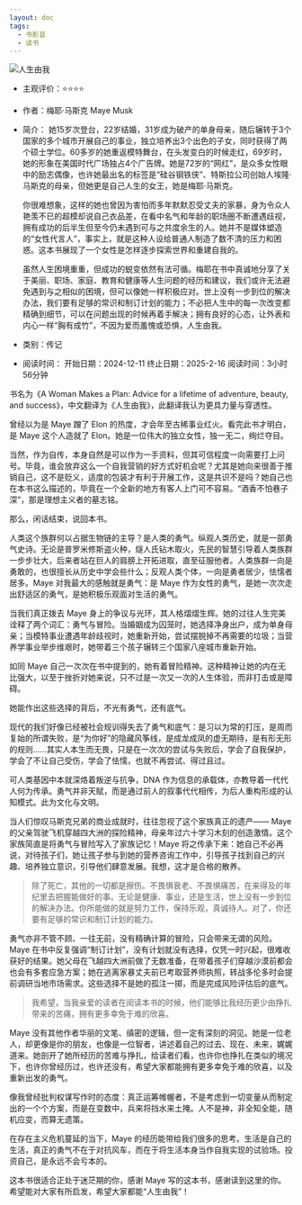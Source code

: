 ```yaml
---
layout: doc
tags:
  - 书影音
  - 读书
---
```


![人生由我](https://img3.doubanio.com/view/subject/l/public/s33665563.jpg)

- 主观评价：⭐⭐⭐⭐
- 作者：梅耶·马斯克 Maye Musk
- 简介：
	她15岁次登台，22岁结婚，31岁成为破产的单身母亲，随后辗转于3个国家的多个城市开展自己的事业，独立培养出3个出色的子女，同时获得了两个硕士学位。60多岁的她重返模特舞台，在头发变白的时候走红，69岁时，她的形象在美国时代广场独占4个广告牌。她是72岁的“网红”，是众多女性眼中的励志偶像，也许她最出名的标签是“硅谷钢铁侠”、特斯拉公司创始人埃隆·马斯克的母亲，但她更是自己人生的女王，她是梅耶·马斯克。
	
	你很难想象，这样的她也曾因为害怕而多年默默忍受丈夫的家暴，身为令众人艳羡不已的超模却说自己衣品差，在看中名气和年龄的职场圈不断遭遇歧视，拥有成功的后半生但至今仍未遇到可与之共度余生的人。她并不是媒体塑造的“女性代言人”，事实上，就是这种人设给普通人制造了数不清的压力和困惑。这本书展现了一个女性是怎样逐步探索世界和重建自我的。
	
	虽然人生困境重重，但成功的蜕变依然有法可循。梅耶在书中真诚地分享了关于美丽、职场、家庭、教育和健康等人生问题的经历和建议，我们或许无法避免遇到与之相似的困境，但可以像她一样积极应对。世上没有一步到位的解决办法，我们要有足够的常识和制订计划的能力；不必把人生中的每一次改变都精确到细节，可以在问题出现的时候再着手解决；拥有良好的心态，让外表和内心一样“胸有成竹”，不因为爱而羞愧或恐惧，人生由我。

- 类别：传记
- 阅读时间：
	开始日期：2024-12-11
	终止日期：2025-2-16
	阅读时间：3小时56分钟


书名为《A Woman Makes a Plan: Advice for a lifetime of adventure, beauty, and success》，中文翻译为《人生由我》，此翻译我认为更具力量与穿透性。

曾经以为是 Maye 蹭了 Elon 的热度，才会年至古稀事业红火。看完此书才明白，是 Maye 这个人造就了 Elon。她是一位伟大的独立女性，独一无二，绚烂夺目。

当然，作为自传，本身自然是可以作为一手资料，但其可信程度一向需要打上问号。毕竟，谁会放弃这么一个自我营销的好方式好机会呢？尤其是她向来很善于推销自己，这不是贬义，适度的包装才有利于开展工作，这是共识不是吗？她自己也在本书这么描述的，毕竟在一个全新的地方有客人上门可不容易。“酒香不怕巷子深”，那是理想主义者的墓志铭。

那么，闲话结束，说回本书。

人类这个族群何以占据生物链的主导？是人类的勇气。纵观人类历史，就是一部勇气史诗。无论是普罗米修斯盗火种，燧人氏钻木取火，先民的智慧引导着人类族群一步步壮大，后来者站在巨人的肩膀上开拓进取，直至征服他者。人类族群一向是勇敢的，也很擅长从历史中学会些什么；反观人类个体，一向是勇者居少，怯懦者居多。Maye 对我最大的感触就是勇气：是 Maye 作为女性的勇气，是她一次次走出舒适区的勇气，是她积极乐观面对生活的勇气。

当我们真正拨去 Maye 身上的争议与光环，其人格熠熠生辉。她的过往人生完美诠释了两个词汇：勇气与冒险。当婚姻成为囚笼时，她选择净身出户，成为单身母亲；当模特事业遭遇年龄歧视时，她重新开始，尝试摆脱掉不再需要的垃圾；当营养学事业举步维艰时，她带着三个孩子辗转三个国家八座城市重新开始。

如同 Maye 自己一次次在书中提到的，她有着冒险精神。这种精神让她的内在无比强大，以至于挫折对她来说，只不过是一次又一次的人生体验，而非打击或是障碍。

她能作出这些选择的背后，不光有勇气，还有底气。

现代的我们好像已经被社会规训得失去了勇气和底气：是习以为常的打压，是周而复始的所谓失败，是“为你好”的隐藏风筝线，是成龙成凤的虚无期待，是有形无形的规则……其实人本生而无畏，只是在一次次的尝试与失败后，学会了自我保护，学会了不让自己受伤，学会了怯懦，也就不再尝试、得过且过。

可人类基因中本就深烙着叛逆与抗争，DNA 作为信息的承载体，亦教导着一代代人何为传承。勇气并非天赋，而是通过前人的叙事代代相传，为后人重构形成的认知模式。此为文化与文明。

当人们惊叹马斯克兄弟的商业成就时，往往忽视了这个家族真正的遗产—— Maye 的父亲驾驶飞机穿越四大洲的探险精神，母亲年过六十学习木刻的创造激情。这个家族简直是将勇气与冒险写入了家族记忆！Maye 将之传承下来：她自己不必再说，对待孩子们，她让孩子参与到她的营养咨询工作中，引导孩子找到自己的兴趣、培养独立意识，引导他们肆意发展。我想，这才是合格的散养。

> 除了死亡，其他的一切都是擦伤。不畏惧衰老、不畏惧痛苦，在来得及的年纪里去把握能做好的事。无论是健康、事业，还是生活，世上没有一步到位的解决办法。你所能做的就是努力工作，保持乐观，真诚待人。对了，你还要有足够的常识和制订计划的能力。

勇气亦非不管不顾、一往无前，没有精确计算的冒险，只会带来无谓的风险。Maye 在书中反复强调“制订计划”，没有计划就没有选择，仅凭一时兴起，很难收获好的结果。她父母在飞越四大洲前做了无数准备，在带着孩子们穿越沙漠前都会也会有多套应急方案；她在逃离家暴丈夫前已考取营养师执照，转战多伦多时会提前调研当地市场需求。这些选择不是她的孤注一掷，而是完成风险评估后的底气。

> 我希望，当我亲爱的读者在阅读本书的时候，他们能够比我经历更少由挣扎带来的苦痛，拥有更多幸免于难的欣喜。

Maye 没有其他作者华丽的文笔、缜密的逻辑，但一定有深刻的洞见。她是一位老人，却更像是你的朋友，也像是一位智者，讲述着自己的过去、现在、未来，娓娓道来。她剖开了她所经历的苦难与挣扎，给读者们看，也许你也挣扎在类似的境况下，也许你曾经历过，也许还没有，希望大家都能拥有更多幸免于难的欣喜，以及重新出发的勇气。

像我曾经批判权谋写作时的态度：真正运筹帷幄者，不是考虑到一切变量从而制定出的一个个方案，而是在变数中，兵来将挡水来土掩。人不是神，非全知全能，随机应变，而算无遗策。

在存在主义危机蔓延的当下，Maye 的经历能带给我们很多的思考。生活是自己的生活，真正的勇气不在于对抗风车，而在于将生活本身当作自我实现的试验场。投资自己，是永远不会亏本的。

这本书很适合正处于迷茫期的你，感谢 Maye 写的这本书，感谢读到这里的你。希望能对大家有所启发，希望大家都能“人生由我”！

